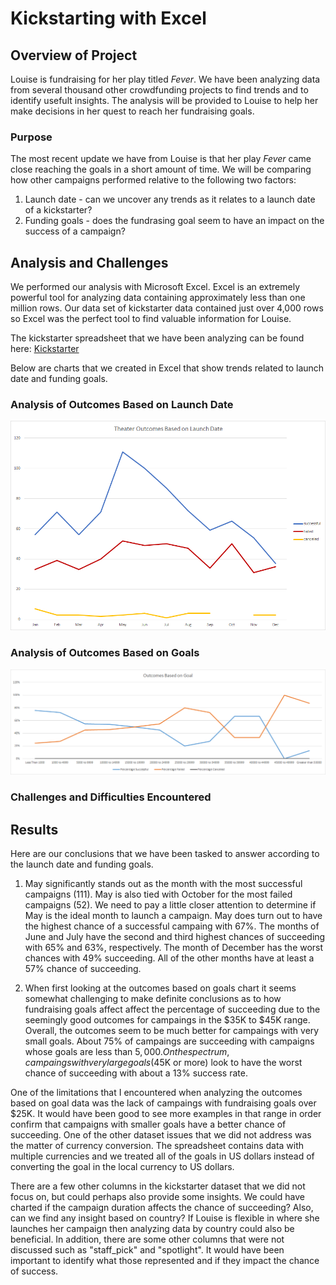 # Kickstarting with Excel

## Overview of Project
Louise is fundraising for her play titled *Fever*. We have been analyzing data from several thousand other crowdfunding projects to find trends and to identify usefult insights. The analysis will be provided to Louise to help her make decisions in her quest to reach her fundraising goals.

### Purpose
The most recent update we have from Louise is that her play *Fever* came close reaching the goals in a short amount of time. We will be comparing how other campaigns performed relative to the following two factors:
1. Launch date - can we uncover any trends as it relates to a launch date of a kickstarter?
2. Funding goals - does the fundrasing goal seem to have an impact on the success of a campaign?

## Analysis and Challenges
We performed our analysis with Microsoft Excel. Excel is an extremely powerful tool for analyzing data containing approximately less than one million rows. Our data set of kickstarter data contained just over 4,000 rows so Excel was the perfect tool to find valuable information for Louise.

The kickstarter spreadsheet that we have been analyzing can be found here: [Kickstarter](https://github.com/haldud/kickstarter-analysis/blob/main/Kickstarter_Challenge.xlsx)

Below are charts that we created in Excel that show trends related to launch date and funding goals.

### Analysis of Outcomes Based on Launch Date
![Theater Outcomes based on Launch Date](https://github.com/haldud/kickstarter-analysis/blob/main/resources/Theater_Outcomes_vs_Launch.png)

### Analysis of Outcomes Based on Goals
![Theater Outcomes based on Goals](https://github.com/haldud/kickstarter-analysis/blob/main/resources/Outcomes_vs_Goals.png)

### Challenges and Difficulties Encountered

## Results
Here are our conclusions that we have been tasked to answer according to the launch date and funding goals.

1. May significantly stands out as the month with the most successful campaigns (111). May is also tied with October for the most failed campaigns (52). We need to pay a little closer attention to determine if May is the ideal month to launch a campaign. May does turn out to have the highest chance of a successful campaing with 67%. The months of June and July have the second and third highest chances of succeeding with 65% and 63%, respectively. The month of December has the worst chances with 49% succeeding. All of the other months have at least a 57% chance of succeeding.

2. When first looking at the outcomes based on goals chart it seems somewhat challenging to make definite conclusions as to how fundraising goals affect affect the percentage of succeeding due to the seemingly good outcomes for campaings in the $35K to $45K range. Overall, the outcomes seem to be much better for campaings with very small goals. About 75% of campaings are succeeding with campaigns whose goals are less than $5,000. On the spectrum, campaings with very large goals ($45K or more) look to have the worst chance of succeeding with about a 13% success rate.

One of the limitations that I encountered when analyzing the outcomes based on goal data was the lack of campaings with fundraising goals over $25K. It would have been good to see more examples in that range in order confirm that campaigns with smaller goals have a better chance of succeeding. One of the other dataset issues that we did not address was the matter of currency conversion. The spreadsheet contains data with multiple currencies and we treated all of the goals in US dollars instead of converting the goal in the local currency to US dollars.

There are a few other columns in the kickstarter dataset that we did not focus on, but could perhaps also provide some insights. We could have charted if the campaign duration affects the chance of succeeding? Also, can we find any insight based on country? If Louise is flexible in where she launches her campaign then analyzing data by country could also be beneficial. In addition, there are some other columns that were not discussed such as "staff_pick" and "spotlight". It would have been important to identify what those represented and if they impact the chance of success.
